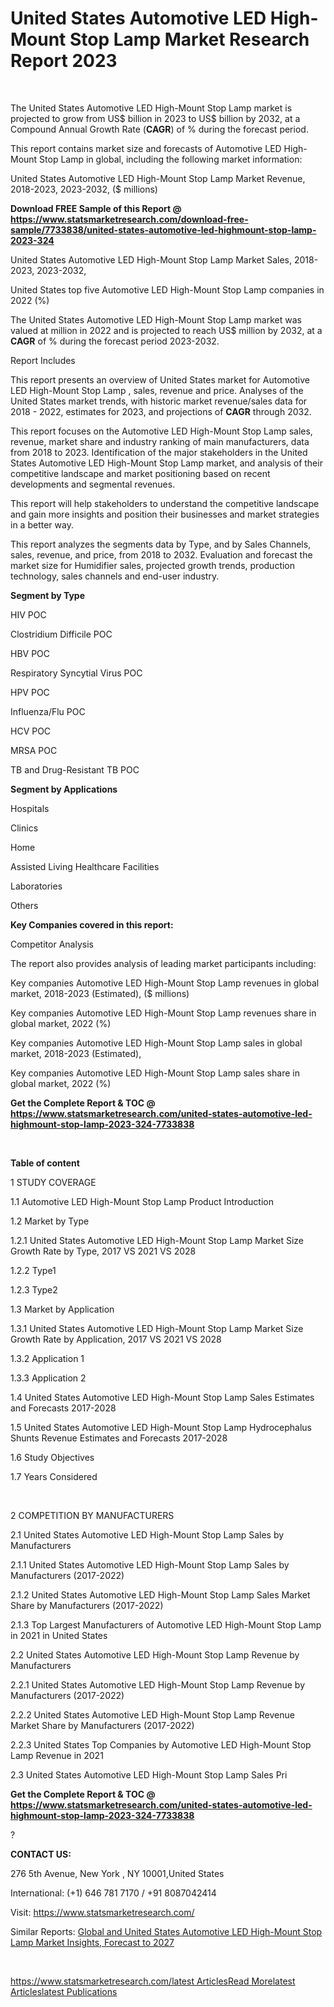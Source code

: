 <h1>United States Automotive LED High-Mount Stop Lamp Market Research Report 2023</h1><br/><p>The United States Automotive LED High-Mount Stop Lamp market is projected to grow from US$ billion in 2023 to US$ billion by 2032, at a Compound Annual Growth Rate (<strong>CAGR</strong>) of % during the forecast period.</p>
 
 
 
 <p>This report contains market size and forecasts of Automotive LED High-Mount Stop Lamp in global, including the following market information:</p>
 
 
 
 <p>United States Automotive LED High-Mount Stop Lamp Market Revenue, 2018-2023, 2023-2032, ($ millions)</p>
 
 
 
 <p><strong>Download FREE Sample of this Report @ <a href="https://www.statsmarketresearch.com/download-free-sample/7733838/united-states-automotive-led-highmount-stop-lamp-2023-324">https://www.statsmarketresearch.com/download-free-sample/7733838/united-states-automotive-led-highmount-stop-lamp-2023-324</a></strong></p>
 
 
 
 <p>United States Automotive LED High-Mount Stop Lamp Market Sales, 2018-2023, 2023-2032,</p>
 
 
 
 <p>United States top five Automotive LED High-Mount Stop Lamp companies in 2022 (%)</p>
 
 
 
 <p>The United States Automotive LED High-Mount Stop Lamp market was valued at million in 2022 and is projected to reach US$ million by 2032, at a <strong>CAGR</strong> of % during the forecast period 2023-2032.</p>
 
 
 
 <p>Report Includes</p>
 
 
 
 <p>This report presents an overview of United States market for Automotive LED High-Mount Stop Lamp , sales, revenue and price. Analyses of the United States market trends, with historic market revenue/sales data for 2018 - 2022, estimates for 2023, and projections of <strong>CAGR</strong> through 2032.</p>
 
 
 
 <p>This report focuses on the Automotive LED High-Mount Stop Lamp sales, revenue, market share and industry ranking of main manufacturers, data from 2018 to 2023. Identification of the major stakeholders in the United States Automotive LED High-Mount Stop Lamp market, and analysis of their competitive landscape and market positioning based on recent developments and segmental revenues.</p>
 
 
 
 <p>This report will help stakeholders to understand the competitive landscape and gain more insights and position their businesses and market strategies in a better way.</p>
 
 
 
 <p>This report analyzes the segments data by Type, and by Sales Channels, sales, revenue, and price, from 2018 to 2032. Evaluation and forecast the market size for Humidifier sales, projected growth trends, production technology, sales channels and end-user industry.</p>
 
 
 
 <p><strong>Segment by Type</strong></p>
 
 
 
 <p>HIV POC</p>
 
 
 
 <p>Clostridium Difficile POC</p>
 
 
 
 <p>HBV POC</p>
 
 
 
 <p>Respiratory Syncytial Virus POC</p>
 
 
 
 <p>HPV POC</p>
 
 
 
 <p>Influenza/Flu POC</p>
 
 
 
 <p>HCV POC</p>
 
 
 
 <p>MRSA POC</p>
 
 
 
 <p>TB and Drug-Resistant TB POC</p>
 
 
 
 <p><strong>Segment <strong><strong>by Applications</strong></strong></strong></p>
 
 
 
 <p>Hospitals</p>
 
 
 
 <p>Clinics</p>
 
 
 
 <p>Home</p>
 
 
 
 <p>Assisted Living Healthcare Facilities</p>
 
 
 
 <p>Laboratories</p>
 
 
 
 <p>Others</p>
 
 
 
 <p><strong>Key Companies covered in this report:</strong></p>
 
 
 
 <p>Competitor Analysis</p>
 
 
 
 <p>The report also provides analysis of leading market participants including:</p>
 
 
 
 <p>Key companies Automotive LED High-Mount Stop Lamp revenues in global market, 2018-2023 (Estimated), ($ millions)</p>
 
 
 
 <p>Key companies Automotive LED High-Mount Stop Lamp revenues share in global market, 2022 (%)</p>
 
 
 
 <p>Key companies Automotive LED High-Mount Stop Lamp sales in global market, 2018-2023 (Estimated),</p>
 
 
 
 <p>Key companies Automotive LED High-Mount Stop Lamp sales share in global market, 2022 (%)</p>
 
 
 
 <div><b>Get the Complete Report & TOC @ <a href="https://www.statsmarketresearch.com/united-states-automotive-led-highmount-stop-lamp-2023-324-7733838">https://www.statsmarketresearch.com/united-states-automotive-led-highmount-stop-lamp-2023-324-7733838</a></b></div>
 
 
 
 <p><br />
 
 <b>Table of content</b></p>
 
 
 
 <p>1 STUDY COVERAGE<br />
 
 1.1 Automotive LED High-Mount Stop Lamp Product Introduction<br />
 
 1.2 Market by Type<br />
 
 1.2.1 United States Automotive LED High-Mount Stop Lamp Market Size Growth Rate by Type, 2017 VS 2021 VS 2028<br />
 
 1.2.2 Type1<br />
 
 1.2.3 Type2<br />
 
 1.3 Market by Application<br />
 
 1.3.1 United States Automotive LED High-Mount Stop Lamp Market Size Growth Rate by Application, 2017 VS 2021 VS 2028<br />
 
 1.3.2 Application 1<br />
 
 1.3.3 Application 2<br />
 
 1.4 United States Automotive LED High-Mount Stop Lamp Sales Estimates and Forecasts 2017-2028<br />
 
 1.5 United States Automotive LED High-Mount Stop Lamp Hydrocephalus Shunts Revenue Estimates and Forecasts 2017-2028<br />
 
 1.6 Study Objectives<br />
 
 1.7 Years Considered<br />
 
 <br />
 
 2 COMPETITION BY MANUFACTURERS<br />
 
 2.1 United States Automotive LED High-Mount Stop Lamp Sales by Manufacturers<br />
 
 2.1.1 United States Automotive LED High-Mount Stop Lamp Sales by Manufacturers (2017-2022)<br />
 
 2.1.2 United States Automotive LED High-Mount Stop Lamp Sales Market Share by Manufacturers (2017-2022)<br />
 
 2.1.3 Top Largest Manufacturers of Automotive LED High-Mount Stop Lamp in 2021 in United States<br />
 
 2.2 United States Automotive LED High-Mount Stop Lamp Revenue by Manufacturers<br />
 
 2.2.1 United States Automotive LED High-Mount Stop Lamp Revenue by Manufacturers (2017-2022)<br />
 
 2.2.2 United States Automotive LED High-Mount Stop Lamp Revenue Market Share by Manufacturers (2017-2022)<br />
 
 2.2.3 United States Top Companies by Automotive LED High-Mount Stop Lamp Revenue in 2021<br />
 
 2.3 United States Automotive LED High-Mount Stop Lamp Sales Pri</p>
 
 
 
 <div><b>Get the Complete Report & TOC @ <a href="https://www.statsmarketresearch.com/united-states-automotive-led-highmount-stop-lamp-2023-324-7733838">https://www.statsmarketresearch.com/united-states-automotive-led-highmount-stop-lamp-2023-324-7733838</a></b></div>
 
 
 
 <p>? </p>
 
 
 
 <p><b>CONTACT US:</b><br />
 
 276 5th Avenue, New York , NY 10001,United States<br />
 
 International: (+1) 646 781 7170 / +91 8087042414<br />
 
 Visit: <a href="https://www.statsmarketresearch.com/">https://www.statsmarketresearch.com/</a><br />
 
 Similar Reports: <a href="https://www.statsmarketresearch.com/united-states-automotive-led-highmount-stop-lamp-2023-324-7733838">Global and United States Automotive LED High-Mount Stop Lamp Market Insights, Forecast to 2027</a><br />
 
 <br />
 
 <a href="https://gyeongbokgung.com">https://www.statsmarketresearch.com/</a><a href="https://hallyeomaritime.com">latest Articles</a><a href="https://jingwansa.com">Read More</a><a href="https://nguoiviet.jp/">latest Articles</a><a href="https://www.intelmarketresearch.com/">latest Publications</a></p>